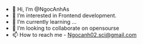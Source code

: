 - 👋 Hi, I’m @NgocAnhAs
- 👀 I’m interested in Frontend development.
- 🌱 I’m currently learning ...
- 💞️ I’m looking to collaborate on opensourse
- 📫 How to reach me - Ngocanh02.sci@gmail.com

<!---
NgocAnhAs/NgocAnhAs is a ✨ special ✨ repository because its `README.md` (this file) appears on your GitHub profile.
You can click the Preview link to take a look at your changes.
--->

